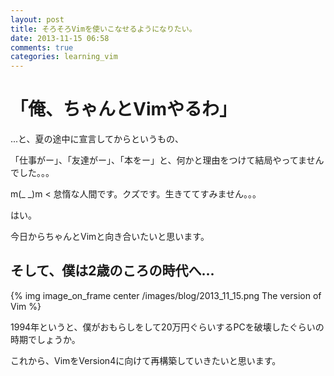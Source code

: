 ```yaml
---
layout: post
title: そろそろVimを使いこなせるようになりたい。
date: 2013-11-15 06:58
comments: true
categories: learning_vim
---
```


# **「俺、ちゃんとVimやるわ」**

...と、夏の途中に宣言してからというもの、

「仕事がー」、「友達がー」、「本をー」と、何かと理由をつけて結局やってませんでした。。。

m(\_ \_)m < 怠惰な人間です。クズです。生きててすみません。。。


はい。

今日からちゃんとVimと向き合いたいと思います。

## そして、僕は2歳のころの時代へ...

{% img image_on_frame center /images/blog/2013_11_15.png The version of Vim %}

1994年というと、僕がおもらしをして20万円ぐらいするPCを破壊したぐらいの時期でしょうか。

これから、VimをVersion4に向けて再構築していきたいと思います。
